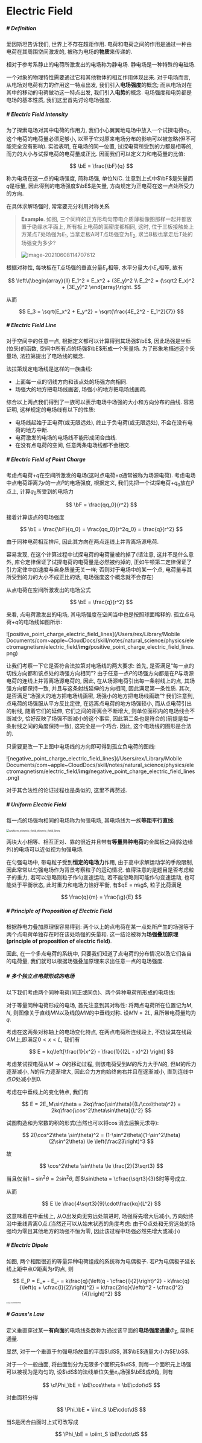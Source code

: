 # Electric Field

$$
\newcommand{\b}{\bold}
\newcommand{\bE}{\b E}
\newcommand{\bF}{\b F}
\newcommand{\bS}{\b S}
\newcommand{\g}{\mathrm{g}}
\newcommand{\d}{\mathrm{d}}
\newcommand{\dS}{\d\bS}
$$

##### # Definition

爱因斯坦告诉我们, 世界上不存在超距作用. 电荷和电荷之间的作用是通过一种由电荷在其周围空间激发的, 被称为电场的**物质**来传递的.

相对于参考系静止的电荷所激发出的电场称为静电场. 静电场是一种特殊的电磁场.

一个对象的物理特性需要通过它和其他物体的相互作用体现出来. 对于电场而言, 从电场对电荷有力的作用这一特点出发, 我们引入**电场强度**的概念; 而从电场对在其中的移动的电荷做功这一特点出发, 我们引入**电势**的概念. 电场强度和电势都是电场的基本性质, 我们这里首先讨论电场强度.



##### # Electric Field Intensity

为了探索电场对其中电荷的作用力, 我们小心翼翼地电场中放入一个试探电荷$q_0$, 这个电荷的电荷量必须足够小, 以至于它对原来电场分布的影响可以被忽略(但不可能完全没有影响). 实验表明, 在电场的同一位置, 试探电荷所受到的力都是相等的, 而力的大小与试探电荷的电荷量成正比. 因而我们可以定义力和电荷量的比值:

$$
\bE = \frac{\bF}{q}
$$

称为电场在这一点的电场强度, 简称场强, 单位$\mathrm{N/C}$. 注意到上式中$\bF$是矢量而$q$是标量, 因此得到的电场强度$\bE$是矢量, 方向规定为正电荷在这一点处所受力的方向.

在具体求解场强时, 常常要充分利用对称关系

>  **Example**. 如图, 三个同样的正方形均匀带电介质薄板像图那样一起并都放置于绝缘水平面上, 所有板上电荷的面密度都相同, 这时, 位于三板接触处上方某点$T$处场强为$E_1$, 当拿走板A时$T$点场强变为$E_2$, 求当B板也拿走后$T$处的场强变为多少?
>
> ![image-20210608114707612](__img__/electric_field_intensity_example.png)

根据对称性, 每块板在$T$点场强的垂直分量$E_y$相等, 水平分量大小$E_x$相等, 故有

$$
\left\{\begin{array}{ll}
E_1^2 = E_x^2 + (3E_y)^2  \\
E_2^2 = (\sqrt2 E_x)^2 + (3E_y)^2
\end{array}\right.
$$

从而

$$
E_3 = \sqrt{E_x^2 + E_y^2} = \sqrt{\frac{4E_2^2 - E_1^2}{7}}
$$




##### # Electric Field Line

对于空间中的任意一点, 根据定义都可以计算得到其场强$\bE$, 因此场强是坐标(位矢)的函数, 空间中所有点的场强$\bE$形成一个矢量场. 为了形象地描述这个矢量场, 法拉第提出了电场线的概念.

法拉第规定电场线是这样的一族曲线:

- 上面每一点的切线方向和该点处的场强方向相同.
- 场强大的地方把电场线画密, 场强小的地方把电场线画疏.

综合以上两点我们得到了一族可以表示电场中场强的大小和方向分布的曲线. 容易证明, 这样规定的电场线有以下的性质:

- 电场线起始于正电荷(或无限远处), 终止于负电荷(或无限远处), 不会在没有电荷的地方中断.
- 电荷激发的电场的电场线不能形成闭合曲线.
- 在没有点电荷的空间, 任意两条电场线都不会相交.



##### # Electric Field of Point Charge

考虑点电荷$+q$在空间所激发的电场(这时点电荷$+q$通常被称为场源电荷). 考虑电场中点电荷距离为$r$的一点$P$的电场强度, 根据定义, 我们先把一个试探电荷$+q_0$放在$P$点上, 计算$q_0$所受到的电场力

$$
\bF = \frac{qq_0}{r^2}
$$

接着计算该点的电场强度

$$
\bE = \frac{\bF}{q_0} = \frac{qq_0}{r^2q_0} = \frac{q}{r^2}
$$

由于同种电荷相互排斥, 因此其方向在两点连线上并背离场源电荷.

容易发现, 在这个计算过程中试探电荷的电荷量被约掉了(请注意, 这并不是什么意外, 库仑定律保证了试探电荷的电荷量是必然被约掉的, 正如牛顿第二定律保证了引力定律中加速度与自身质量无关一样; 否则对于电场中的某一个点, 电荷量与其所受到的力的大小不成正比的话, 电场强度这个概念就不会存在)

从点电荷在空间所激发出的电场公式

$$
\bE = \frac{q}{r^2}
$$

来看, 点电荷激发出的电场, 其电场强度在空间当中也是按照球面稀释的. 孤立点电荷$+q$的电场线如图所示:

![positive_point_charge_electric_field_lines](/Users/rex/Library/Mobile Documents/com~apple~CloudDocs/skill/notes/natural_science/physics/electromagnetism/electric_field/__img__/positive_point_charge_electric_field_lines.png)

让我们考察一下它是否符合法拉第对电场线的两大要求: 首先, 是否满足“每一点的切线方向都和该点处的场强方向相同”? 由于任意一点$P$的场强方向都是在$P$与场源电荷的连线上并背离场源电荷的, 因此, 在从场源电荷引出每一条射线上的点, 其场强方向都保持一致, 并且与这条射线延伸的方向相同, 因此满足第一条性质. 其次, 是否满足"场强大的地方把电场线画密, 场强小的地方把电场线画疏"? 我们注意到, 点电荷的场强服从平方反比定律, 在远离点电荷的地方场强较小, 而从点电荷引出的射线, 随着它们的延伸, 它们之间的距离会不断增大, 则单位面积内的电场线会不断减少, 恰好反映了场强不断减小的这个事实, 因此第二条也是符合的(前提是每一条射线之间的角度保持一致), 这完全是一个巧合. 因此, 这个电场线的图形是合法的.

只需要更改一下上图中电场线的方向即可得到孤立负电荷的图线:

![negative_point_charge_electric_field_lines](/Users/rex/Library/Mobile Documents/com~apple~CloudDocs/skill/notes/natural_science/physics/electromagnetism/electric_field/__img__/negative_point_charge_electric_field_lines.png)

对于其合法性的论证过程也是类似的, 这里不再赘述.



##### # Uniform Electric Field

每一点的场强均相同的电场称为匀强电场, 其电场线为一族**等距平行直线**:

<img src="/Users/rex/Library/Mobile Documents/com~apple~CloudDocs/skill/notes/natural_science/physics/electromagnetism/electric_field/__img__/uniform_electric_field_electric_field_lines.png" alt="uniform_electric_field_electric_field_lines" style="zoom:50%;" />

两块大小相等、相互正对、靠的很近并且带有**等量异种电荷**的金属板之间(除边缘外)的电场可以近似视为匀强电场.

在匀强电场中, 带电粒子受到**恒定的电场力**作用, 由于高中求解运动学的手段限制, 因此常常以匀强电场作为背景考察粒子的运动情况. 值得注意的是题目是否考虑粒子的重力, 若可以忽略则粒子作匀变速运动, 若不能忽略则可能作匀变速运动, 也可能处于平衡状态, 此时重力和电场力恰好平衡, 有$qE = m\g$, 粒子比荷满足

$$
\frac{q}{m} = \frac{\g}{E}
$$




##### # Principle of Proposition of Electric Field

根据静电力叠加原理很容易得到: 两个以上的点电荷在某一点处所产生的场强等于两个点电荷单独存在时在该处场强的矢量和. 这一结论被称为**场强叠加原理(principle of proposition of electric field)**.

因此, 在一个多点电荷的系统中, 只要我们知道了点电荷的分布情况以及它们各自的电荷量, 我们就可以根据场强叠加原理来求出任意一点的电场强度.



##### # 多个独立点电荷形成的电场

以下我们考虑两个同种电荷(同正或同负)、两个异种电荷所形成的电场线:

对于等量同种电荷形成的电场, 首先注意到其对称性: 将两点电荷所在位置记为$M, N$, 则图像关于直线$MN$以及线段$MN$的中垂线对称. 设$MN = 2L$, 且所带电荷量均为$q$.

考虑在这两条对称轴上的电场变化特点, 在两点电荷所连线段上, 不妨设其在线段$OM$上,即满足$0< x < L$, 我们有

$$
E = kq\left[\frac{1}{x^2} - \frac{1}{(2L - x)^2} \right]
$$

考虑某试探电荷从$M\rightarrow O$的移动过程, 则该电荷受到$M$的斥力大于$N$的, 但$M$的斥力逐渐减小, $N$的斥力逐渐增大, 因此合力方向始终向右并且在逐渐减小, 直到连线中点$O$处减小到$0$.

考虑在中垂线上的变化特点, 我们有

$$
E = 2E_M\sin\theta = 2kq\frac{\sin\theta}{(L/\cos\theta)^2} = 2kq\frac{\cos^2\theta\sin\theta}{L^2}
$$

试图构造和为常数的积的形式(当然也可以将$\cos$消去后换元求导):

$$
2(\cos^2\theta \sin\theta)^2 = (1-\sin^2\theta)(1-\sin^2\theta)(2\sin^2\theta) \le \left(\frac23\right)^3
$$

故

$$
\cos^2\theta \sin\theta \le \frac{2}{3\sqrt3}
$$

当且仅当$1 - \sin^2\theta = 2\sin^2\theta$, 即$\sin\theta = \cfrac{\sqrt3}{3}$时等号成立.

从而

$$
E \le \frac{4\sqrt3}{9}\cdot\frac{kq}{L^2}
$$

这意味着在中垂线上, 从O出发向无穷远处前进时, 场强将先增大后减小, 方向始终沿中垂线背离O点.(当然还可以从始末状态的角度考虑: 由于O点处和无穷远处的场强均为零且其他地方的场强不恒为零, 因此该过程中场强必然先增大或减小)



##### # Electric Dipole

如图, 两个相距很近的等量异种电荷组成的系统称为电偶极子. 若$P$为电偶极子延长线上距中点$O$距离为$r$的点, 则

$$
E_P
= E_+ - E_-
= k\frac{q}{\left(q - \cfrac{l}{2}\right)^2} - k\frac{q}{\left(q + \cfrac{l}{2}\right)^2}
= k\frac{2rlq}{\left(r^2 - \cfrac{l^2}{4}\right)^2}
$$

<img src="/Users/rex/Library/Application Support/typora-user-images/image-20210608120911552.png" alt="image-20210608120911552" style="zoom:20%;" />



##### # Gauss's Law

定义垂直穿过某一**有向面**的电场线条数称为通过该平面的**电场强度通量**$\Phi_E$, 简称E通量.

显然, 对于一个垂直于匀强电场放置的平面$\dS$, 其$\bE$通量大小为$E\bS$.

对于一个一般曲面, 将曲面划分为无限多个面积元$\dS$, 则每一个面积元上场强可以被视为是均匀的, 设$\dS$的法线单位矢量$e_n$场强$\bE$成$\theta$角, 则有

$$
\d\Phi_\bE = \bE\cos\theta = \bE\cdot\dS
$$

对曲面积分得

$$
\Phi_\bE = \iint_S \bE\cdot\dS
$$

当S是闭合曲面时上式可改写成

$$
\Phi_\bE = \oiint_S \bE\cdot\dS
$$

